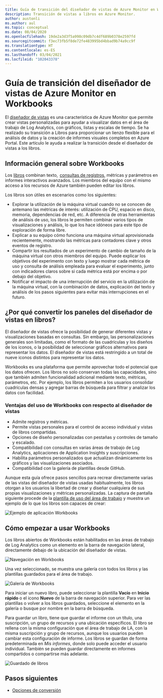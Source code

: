 ```yaml
---
title: Guía de transición del diseñador de vistas de Azure Monitor en Workbooks
description: Transición de vistas a libros en Azure Monitor.
author: austonli
ms.author: aul
ms.topic: conceptual
ms.date: 08/04/2020
ms.openlocfilehash: 19de2a3d3f5a998c09db7c4df689b0378e2597fd
ms.sourcegitcommit: f3ec73fb5f8de72fe483995bd4bbad9b74a9cc9f
ms.translationtype: HT
ms.contentlocale: es-ES
ms.lasthandoff: 03/04/2021
ms.locfileid: "102043378"
---
```

# <a name="azure-monitor-view-designer-to-workbooks-transition-guide"></a>Guía de transición del diseñador de vistas de Azure Monitor en Workbooks
El [diseñador de vistas](view-designer.md) es una característica de Azure Monitor que permite crear vistas personalizadas para ayudar a visualizar datos en el área de trabajo de Log Analytics, con gráficos, listas y escalas de tiempo. Se ha realizado su transición a Libros para proporcionar un lienzo flexible para el análisis de datos y la creación de informes visuales completos en Azure Portal. Este artículo le ayuda a realizar la transición desde el diseñador de vistas a los libros. 


## <a name="workbooks-overview"></a>Información general sobre Workbooks
Los [libros](../vm/vminsights-workbooks.md) combinan texto,  [consultas de registros](/azure/data-explorer/kusto/query/), métricas y parámetros en informes interactivos avanzados. Los miembros del equipo con el mismo acceso a los recursos de Azure también pueden editar los libros.

Los libros son útiles en escenarios como los siguientes:

-   Explorar la utilización de la máquina virtual cuando no se conocen de antemano las métricas de interés: utilización de CPU, espacio en disco, memoria, dependencias de red, etc. A diferencia de otras herramientas de análisis de uso, los libros le permiten combinar varios tipos de visualizaciones y análisis, lo que los hace idóneos para este tipo de exploración de forma libre.
-   Explicar a su equipo cómo funciona una máquina virtual aprovisionada recientemente, mostrando las métricas para contadores clave y otros eventos de registro.
-   Compartir los resultados de un experimento de cambio de tamaño de la máquina virtual con otros miembros del equipo. Puede explicar los objetivos del experimento con texto y luego mostrar cada métrica de uso y consulta de análisis empleada para evaluar el experimento, junto con indicadores claros sobre si cada métrica está por encima o por debajo del objetivo.
-   Notificar el impacto de una interrupción del servicio en la utilización de la máquina virtual, con la combinación de datos, explicación del texto y análisis de los pasos siguientes para evitar más interrupciones en el futuro.


## <a name="why-convert-view-designer-dashboards-to-workbooks"></a>¿Por qué convertir los paneles del diseñador de vistas en libros?

El diseñador de vistas ofrece la posibilidad de generar diferentes vistas y visualizaciones basadas en consultas. Sin embargo, las personalizaciones generales son limitadas, como el formato de las cuadrículas y los diseños de los iconos, o la posibilidad de seleccionar gráficos alternativos para representar los datos. El diseñador de vistas está restringido a un total de nueve iconos distintos para representar los datos.

Workbooks es una plataforma que permite aprovechar todo el potencial que los datos ofrecen. Los libros no solo conservan todas las capacidades, sino que también admiten funcionalidad adicional mediante texto, métricas, parámetros, etc. Por ejemplo, los libros permiten a los usuarios consolidar cuadrículas densas y agregar barras de búsqueda para filtrar y analizar los datos con facilidad. 

### <a name="advantages-of-using-workbooks-over-view-designer"></a>Ventajas del uso de Workbooks con respecto al diseñador de vistas

* Admite registros y métricas.
* Permite vistas personales para el control de acceso individual y vistas de libros compartidas.
* Opciones de diseño personalizadas con pestañas y controles de tamaño y escalado.
* Compatibilidad con consultas en varias áreas de trabajo de Log Analytics, aplicaciones de Application Insights y suscripciones.
* Habilita parámetros personalizados que actualizan dinámicamente los gráficos y las visualizaciones asociados.
* Compatibilidad con la galería de plantillas desde GitHub.

Aunque esta guía ofrece pasos sencillos para recrear directamente varias de las vistas del diseñador de vistas usadas habitualmente, los libros otorgan a los usuarios la libertad de crear y diseñar cualquiera de sus propias visualizaciones y métricas personalizadas. La captura de pantalla siguiente procede de la [plantilla de uso del área de trabajo](https://go.microsoft.com/fwlink/?linkid=874159&resourceId=Azure%20Monitor&featureName=Workbooks&itemId=community-Workbooks%2FAzure%20Monitor%20-%20Workspaces%2FWorkspace%20Usage&workbookTemplateName=Workspace%20Usage&func=NavigateToPortalFeature&type=workbook) y muestra un ejemplo de lo que los libros son capaces de crear:


![Ejemplo de aplicación Workbooks](media/view-designer-conversion-overview/workbook-template-example.jpg)


## <a name="how-to-start-using-workbooks"></a>Cómo empezar a usar Workbooks
Los libros abiertos de Workbooks están habilitados en las áreas de trabajo de Log Analytics como un elemento en la barra de navegación lateral, directamente debajo de la ubicación del diseñador de vistas.

![Navegación en Workbooks](media/view-designer-conversion-overview/workbooks-nav.png)

Una vez seleccionado, se muestra una galería con todos los libros y las plantillas guardados para el área de trabajo.

![Galería de Workbooks](media/view-designer-conversion-overview/workbooks-gallery.png)

Para iniciar un nuevo libro, puede seleccionar la plantilla **Vacío** en **Inicio rápido** o el icono **Nuevo** de la barra de navegación superior. Para ver las plantillas o volver a los libros guardados, seleccione el elemento en la galería o busque por nombre en la barra de búsqueda.

Para guardar un libro, tiene que guardar el informe con un título, una suscripción, un grupo de recursos y una ubicación específicos.
El libro se rellena con la misma configuración que el área de trabajo de LA, con la misma suscripción y grupo de recursos, aunque los usuarios pueden cambiar esta configuración de informe. Los libros se guardan de forma predeterminada en *Mis informes*, donde solo puede acceder el usuario individual. También se pueden guardar directamente en informes compartidos o compartirse más adelante.

![Guardado de libros](media/view-designer-conversion-overview/workbooks-save.png)

## <a name="next-steps"></a>Pasos siguientes

- [Opciones de conversión](view-designer-conversion-options.md)